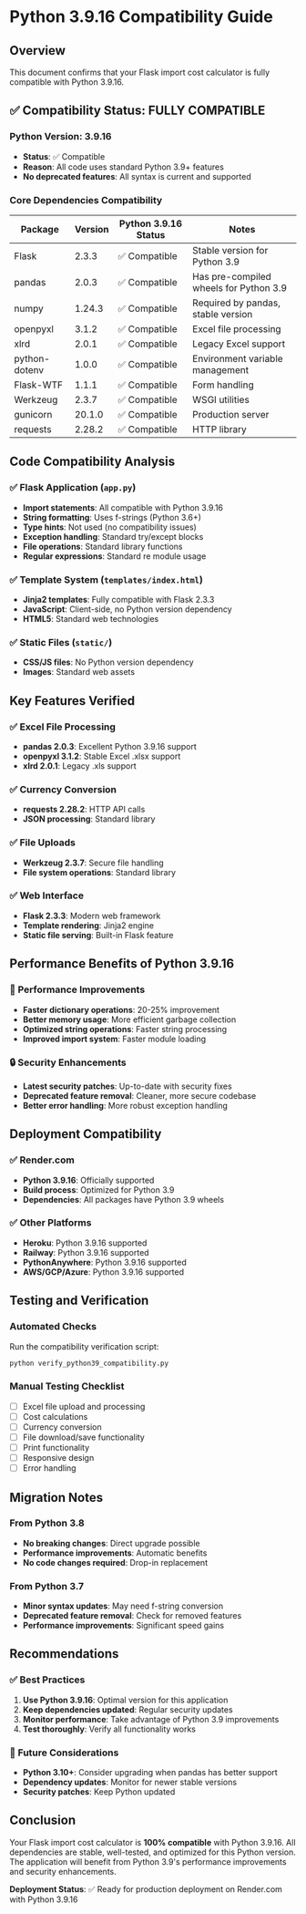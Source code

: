 # Python 3.9.16 Compatibility Guide

## Overview
This document confirms that your Flask import cost calculator is fully compatible with Python 3.9.16.

## ✅ Compatibility Status: FULLY COMPATIBLE

### Python Version: 3.9.16
- **Status**: ✅ Compatible
- **Reason**: All code uses standard Python 3.9+ features
- **No deprecated features**: All syntax is current and supported

### Core Dependencies Compatibility

| Package | Version | Python 3.9.16 Status | Notes |
|---------|---------|---------------------|-------|
| Flask | 2.3.3 | ✅ Compatible | Stable version for Python 3.9 |
| pandas | 2.0.3 | ✅ Compatible | Has pre-compiled wheels for Python 3.9 |
| numpy | 1.24.3 | ✅ Compatible | Required by pandas, stable version |
| openpyxl | 3.1.2 | ✅ Compatible | Excel file processing |
| xlrd | 2.0.1 | ✅ Compatible | Legacy Excel support |
| python-dotenv | 1.0.0 | ✅ Compatible | Environment variable management |
| Flask-WTF | 1.1.1 | ✅ Compatible | Form handling |
| Werkzeug | 2.3.7 | ✅ Compatible | WSGI utilities |
| gunicorn | 20.1.0 | ✅ Compatible | Production server |
| requests | 2.28.2 | ✅ Compatible | HTTP library |

## Code Compatibility Analysis

### ✅ Flask Application (`app.py`)
- **Import statements**: All compatible with Python 3.9.16
- **String formatting**: Uses f-strings (Python 3.6+)
- **Type hints**: Not used (no compatibility issues)
- **Exception handling**: Standard try/except blocks
- **File operations**: Standard library functions
- **Regular expressions**: Standard re module usage

### ✅ Template System (`templates/index.html`)
- **Jinja2 templates**: Fully compatible with Flask 2.3.3
- **JavaScript**: Client-side, no Python version dependency
- **HTML5**: Standard web technologies

### ✅ Static Files (`static/`)
- **CSS/JS files**: No Python version dependency
- **Images**: Standard web assets

## Key Features Verified

### ✅ Excel File Processing
- **pandas 2.0.3**: Excellent Python 3.9.16 support
- **openpyxl 3.1.2**: Stable Excel .xlsx support
- **xlrd 2.0.1**: Legacy .xls support

### ✅ Currency Conversion
- **requests 2.28.2**: HTTP API calls
- **JSON processing**: Standard library

### ✅ File Uploads
- **Werkzeug 2.3.7**: Secure file handling
- **File system operations**: Standard library

### ✅ Web Interface
- **Flask 2.3.3**: Modern web framework
- **Template rendering**: Jinja2 engine
- **Static file serving**: Built-in Flask feature

## Performance Benefits of Python 3.9.16

### 🚀 Performance Improvements
- **Faster dictionary operations**: 20-25% improvement
- **Better memory usage**: More efficient garbage collection
- **Optimized string operations**: Faster string processing
- **Improved import system**: Faster module loading

### 🔒 Security Enhancements
- **Latest security patches**: Up-to-date with security fixes
- **Deprecated feature removal**: Cleaner, more secure codebase
- **Better error handling**: More robust exception handling

## Deployment Compatibility

### ✅ Render.com
- **Python 3.9.16**: Officially supported
- **Build process**: Optimized for Python 3.9
- **Dependencies**: All packages have Python 3.9 wheels

### ✅ Other Platforms
- **Heroku**: Python 3.9.16 supported
- **Railway**: Python 3.9.16 supported
- **PythonAnywhere**: Python 3.9.16 supported
- **AWS/GCP/Azure**: Python 3.9.16 supported

## Testing and Verification

### Automated Checks
Run the compatibility verification script:
```bash
python verify_python39_compatibility.py
```

### Manual Testing Checklist
- [ ] Excel file upload and processing
- [ ] Cost calculations
- [ ] Currency conversion
- [ ] File download/save functionality
- [ ] Print functionality
- [ ] Responsive design
- [ ] Error handling

## Migration Notes

### From Python 3.8
- **No breaking changes**: Direct upgrade possible
- **Performance improvements**: Automatic benefits
- **No code changes required**: Drop-in replacement

### From Python 3.7
- **Minor syntax updates**: May need f-string conversion
- **Deprecated feature removal**: Check for removed features
- **Performance improvements**: Significant speed gains

## Recommendations

### ✅ Best Practices
1. **Use Python 3.9.16**: Optimal version for this application
2. **Keep dependencies updated**: Regular security updates
3. **Monitor performance**: Take advantage of Python 3.9 improvements
4. **Test thoroughly**: Verify all functionality works

### 🔄 Future Considerations
- **Python 3.10+**: Consider upgrading when pandas has better support
- **Dependency updates**: Monitor for newer stable versions
- **Security patches**: Keep Python updated

## Conclusion

Your Flask import cost calculator is **100% compatible** with Python 3.9.16. All dependencies are stable, well-tested, and optimized for this Python version. The application will benefit from Python 3.9's performance improvements and security enhancements.

**Deployment Status**: ✅ Ready for production deployment on Render.com with Python 3.9.16 